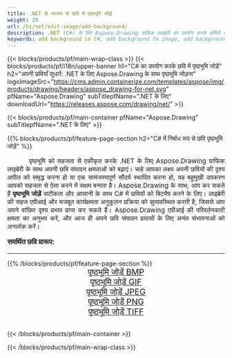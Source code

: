 ```yaml
---
title: .NET के माध्यम से छवि में पृष्ठभूमि जोड़ें
weight: 20
url: /hi/net/edit-image/add-background/
description: .NET (C#) के लिए Aspose.Drawing ग्राफ़िक लाइब्रेरी का उपयोग करके छवियों में पृष्ठभूमि जोड़ना
keywords: add background in C#, add background to image, add background to bitmap, graphic library .NET के लिए, edit images, edit background, drawing API
---
```


{{< blocks/products/pf/main-wrap-class >}}
{{< blocks/products/pf/i18n/upper-banner h1="C# का उपयोग करके छवि में पृष्ठभूमि जोड़ें" h2="अपनी छवियाँ सुधारें: .NET के लिए Aspose.Drawing के साथ पृष्ठभूमि जोड़ना" logoImageSrc="https://cms.admin.containerize.com/templates/aspose/img/products/drawing/headers/aspose_drawing-for-net.svg" pfName="Aspose.Drawing" subTitlepfName=".NET के लिए" downloadUrl="https://releases.aspose.com/drawing/net/" >}}

{{< blocks/products/pf/main-container pfName="Aspose.Drawing" subTitlepfName=".NET के लिए" >}}

{{% blocks/products/pf/feature-page-section  h2="C# में निर्बाध रूप से छवि पृष्ठभूमि जोड़ें" %}}
<p align="justify" style="text-indent:50px;font-size:15px;">
पृष्ठभूमि को सहजता से एकीकृत करके .NET के लिए Aspose.Drawing ग्राफिक लाइब्रेरी के साथ अपनी छवि संपादन क्षमताओं को बढ़ाएं। चाहे आपका लक्ष्य अपनी छवियों की दृश्य अपील को समृद्ध करना हो या एक सामंजस्यपूर्ण सौंदर्य स्थापित करना हो, यह बहुमुखी उपकरण आपको सहजता से ऐसा करने में सक्षम बनाता है। Aspose.Drawing के साथ, आप कर सकते हैं <b>पृष्ठभूमि जोड़ें</b> सटीकता और आसानी के साथ C# में छवियों को बिटमैप करने के लिए। लाइब्रेरी की सहज एपीआई और मजबूत कार्यक्षमता अनुकूलन प्रक्रिया को सुव्यवस्थित करती है, जिससे आप अपने वांछित दृश्य प्रभाव प्राप्त कर सकते हैं। Aspose.Drawing एपीआई की परिवर्तनकारी क्षमता का अनुभव करें, और आज ही अपने छवि संपादन प्रयासों के लिए अनंत संभावनाओं को अनलॉक करें।</p>

<h3 style="margin-top:16px;">
समर्थित छवि प्रारूप:
</h3>

<hr/>
{{% /blocks/products/pf/feature-page-section %}}
<div class="container-fluid productfamilypage bg-gray">
    <div class="convertypes bg-gray agp-content section">
        <div class="container">
		    <div class="row other-converters" style="font-size: 19px;text-align:center;">
		        <div class='col-md-3 other-converter remove-lp remove-rp'><a href="bmp/" style="padding:15px;">पृष्ठभूमि जोड़ें BMP</a></div>
                <div class='col-md-3 other-converter remove-lp remove-rp'><a href="gif/" style="padding:15px;">पृष्ठभूमि जोड़ें GIF</a></div>
                <div class='col-md-3 other-converter remove-lp remove-rp'><a href="jpeg/" style="padding:15px;">पृष्ठभूमि जोड़ें JPEG</a></div>
                <div class='col-md-3 other-converter remove-lp remove-rp'><a href="png/" style="padding:15px;">पृष्ठभूमि जोड़ें PNG</a></div>
                <div class='col-md-3 other-converter remove-lp remove-rp'><a href="tiff/" style="padding:15px;">पृष्ठभूमि जोड़ें TIFF</a></div>
             </div>
        </div>
    </div>
</div>
<br/>

{{< /blocks/products/pf/main-container >}}

{{< /blocks/products/pf/main-wrap-class >}}
